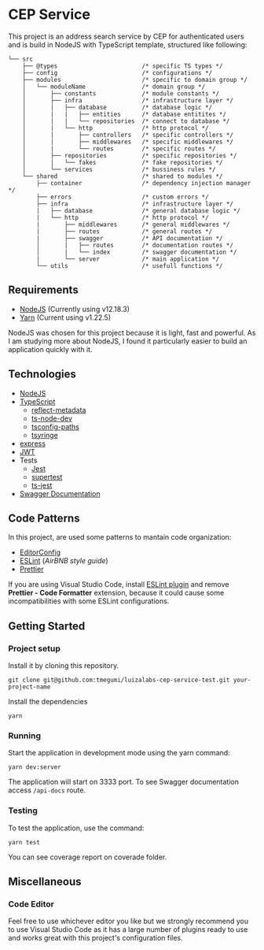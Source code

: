 # CEP Service

This project is an address search service by CEP for authenticated users and is build in NodeJS with TypeScript template, structured like following:

```
└── src
    ├── @types                        /* specific TS types */
    ├── config                        /* configurations */
    ├── modules                       /* specific to domain group */
    │   └── moduleName                /* domain group */
    │       ├── constants             /* module constants */
    │       ├── infra                 /* infrastructure layer */
    │       |   ├── database          /* database logic */
    │       |   |   ├── entities      /* database entitites */
    │       |   |   └── repositories  /* connect to database */
    │       |   └── http              /* http protocol */
    │       |       ├── controllers   /* specific controllers */
    │       |       ├── middlewares   /* specific middlewares */
    │       |       └── routes        /* specific routes */
    │       ├── repositories          /* specific repositories */
    │       |   └── fakes             /* fake repositories */
    │       └── services              /* bussiness rules */
    └── shared                        /* shared to modules */
        ├── container                 /* dependency injection manager */
        ├── errors                    /* custom errors */
        ├── infra                     /* infrastructure layer */
        |   ├── database              /* general database logic */
        |   └── http                  /* http protocol */
        |       ├── middlewares       /* general middlewares */
        |       ├── routes            /* general routes */
        |       ├── swagger           /* API documentation */
        │       |   ├── routes        /* documentation routes */
        │       |   └── index         /* swagger documentation */
        |       └── server            /* main application */
        └── utils                     /* usefull functions */
```

## Requirements
* [NodeJS](https://nodejs.org/) (Currently using v12.18.3)
* [Yarn](https://yarnpkg.com/) (Current using v1.22.5)

NodeJS was chosen for this project because it is light, fast and powerful. As I am studying more about NodeJS, I found it particularly easier to build an application quickly with it.

## Technologies
* [NodeJS](https://nodejs.org/)
* [TypeScript](https://www.typescriptlang.org/)
  * [reflect-metadata](https://github.com/rbuckton/reflect-metadata)
  * [ts-node-dev](https://github.com/whitecolor/ts-node-dev)
  * [tsconfig-paths](https://github.com/dividab/tsconfig-paths)
  * [tsyringe](https://github.com/microsoft/tsyringe)
* [express](https://expressjs.com/)
* [JWT](https://github.com/auth0/node-jsonwebtoken)
* Tests
  * [Jest](https://jestjs.io/)
  * [supertest](https://github.com/visionmedia/supertest)
  * [ts-jest](https://github.com/kulshekhar/ts-jest)
* [Swagger Documentation](https://github.com/scottie1984/swagger-ui-express)

## Code Patterns
In this project, are used some patterns to mantain code organization:
* [EditorConfig](https://editorconfig.org/)
* [ESLint](https://eslint.org/) (*AirBNB style guide*)
* [Prettier](https://prettier.io/)

If you are using Visual Studio Code, install [ESLint plugin](https://marketplace.visualstudio.com/items?itemName=dbaeumer.vscode-eslint) and remove **Prettier - Code Formatter** extension, because it could cause some incompatibilities with some ESLint configurations.

## Getting Started
### Project setup
Install it by cloning this repository.
```
git clone git@github.com:tmegumi/luizalabs-cep-service-test.git your-project-name
```
Install the dependencies
```
yarn
```
### Running
Start the application in development mode using the yarn command:
```
yarn dev:server
```
The application will start on 3333 port.
To see Swagger documentation access `/api-docs` route.

### Testing

To test the application, use the command:
```
yarn test
```
You can see coverage report on coverade folder.


## Miscellaneous
### Code Editor
Feel free to use whichever editor you like but we strongly recommend you to use Visual Studio Code as it has a large number of plugins ready to use and works great with this project's configuration files.
